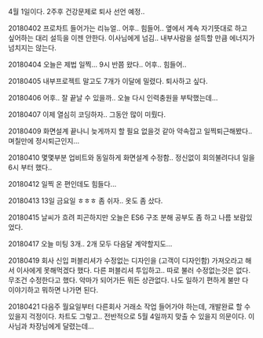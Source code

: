 4월 1일이다. 2주후 건강문제로 퇴사 선언 예정..  

20180402 프로차트 들어가는 리뉴얼.. 어후.. 힘들어.. 옆에서 계속 자기뜻대로 하고 싶어하는 대리 설득을 이젠 안한다. 이사님에게 넘김.. 내부사람을 설득할 만큼 에너지가 넘치지는 않는다.  

20180404 오늘은 제법 일찍... 9시 반쯤 왔다.. 어후.. 힘들어..  

20180405 내부프로젝트 말고도 7개가 이달에 밀렸다. 퇴사하고 싶다.  

20180406 어후.. 잘 끝날 수 있을까.. 오늘 다시 인력충원을 부탁했는데...

20180407 이제 열심히 코딩하자.. 그동안 많이 미뤘다.  

20180409 화면설계 끝나니 늦게까지 할 필요 없을것 같아 약속잡고 일찍퇴근해봤다.. 며칠만에 정시퇴근인지...  

20180410 몇몇부분 업비트와 동일하게 화면설계 수정함.. 정신없이 회의불려다녀 일을 6시 부터 했다..

20180412 일찍 온 편인데도 힘들다...  

20180413 13일 금요일 ㅎㅎㅎ 좀 쉬자.. 옷도 좀 샀다.  

20180415 날씨가 흐려 피곤하지만 오늘은 ES6 구조 분해 공부도 좀 하고 나름 보람있었다.  

20180417 오늘 미팅 3개.. 2개 모두 다음달 계약할지도...  

20180419 회사 신입 퍼블리셔가 수정없는 디자인을 (고객이 디자인함) 가져오라고 해서 이사에게 못해먹겠다 했다.
다른 퍼블리셔 투입하고.. 따로 불러 수정없는것은 없다. 무조건 수정한다고 했다. 악마가 되어가든 뭐든 상관없다. 나도 일하기 편하게 불만 다 이야기하고 뭐하면 나가면 된다.  

20180421 다음주 월요일부터 다른회사 거래소 작업 들어가야 하는데, 개발완료 할 수 있을지 걱정이다. 차트도 그렇고.. 전반적으로 5월 4일까지 맞출 수 있을지 의문이다. 이사님과 차장님에게 달렸는데...  


